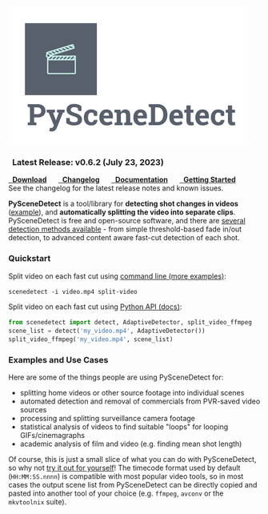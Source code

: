 
<img alt="PySceneDetect" src="img/pyscenedetect_logo_small.png" />

<div class="important">
<h3 class="wy-text-neutral"><span class="fa fa-info-circle wy-text-info"></span>&nbsp; Latest Release: <b>v0.6.2</b> (July 23, 2023)</h3>
<a href="download/" class="btn btn-success" style="margin-bottom:8px;" role="button"><span class="fa fa-download"></span>&nbsp; <b>Download</b></a> &nbsp;&nbsp;&nbsp;&nbsp; <a href="changelog/" class="btn btn-info" style="margin-bottom:8px;" role="button"><span class="fa fa-reorder"></span>&nbsp; <b>Changelog</b></a> &nbsp;&nbsp;&nbsp;&nbsp; <a href="docs/" class="btn btn-warning" style="margin-bottom:8px;" role="button"><span class="fa fa-gear"></span>&nbsp; <b>Documentation</b></a> &nbsp;&nbsp;&nbsp;&nbsp; <a href="cli/" class="btn btn-danger" style="margin-bottom:8px;" role="button"><span class="fa fa-book"></span>&nbsp; <b>Getting Started</b></a>
<br/>
See the changelog for the latest release notes and known issues.
</div>

**PySceneDetect** is a tool/library for **detecting shot changes in videos** ([example](cli.md)), and **automatically splitting the video into separate clips**.  PySceneDetect is free and open-source software, and there are [several detection methods available](features.md) - from simple threshold-based fade in/out detection, to advanced content aware fast-cut detection of each shot.


<h3>Quickstart</h3>

Split video on each fast cut using [command line (more examples)](cli.md):

```rst
scenedetect -i video.mp4 split-video
```

Split video on each fast cut using [Python API (docs)](docs.md):

```python
from scenedetect import detect, AdaptiveDetector, split_video_ffmpeg
scene_list = detect('my_video.mp4', AdaptiveDetector())
split_video_ffmpeg('my_video.mp4', scene_list)
```


<h3>Examples and Use Cases</h3>

Here are some of the things people are using PySceneDetect for:

 - splitting home videos or other source footage into individual scenes
 - automated detection and removal of commercials from PVR-saved video sources
 - processing and splitting surveillance camera footage
 - statistical analysis of videos to find suitable "loops" for looping GIFs/cinemagraphs
 - academic analysis of film and video (e.g. finding mean shot length)

Of course, this is just a small slice of what you can do with PySceneDetect, so why not <a href="download/" alt="Download PySceneDetect">try it out for yourself</a>!  The timecode format used by default (`HH:MM:SS.nnnn`) is compatible with most popular video tools, so in most cases the output scene list from PySceneDetect can be directly copied and pasted into another tool of your choice (e.g. `ffmpeg`, `avconv` or the `mkvtoolnix` suite).
